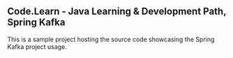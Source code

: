 ## Code.Learn - Java Learning & Development Path, Spring Kafka

This is a sample project hosting the source code showcasing the Spring Kafka project usage.
